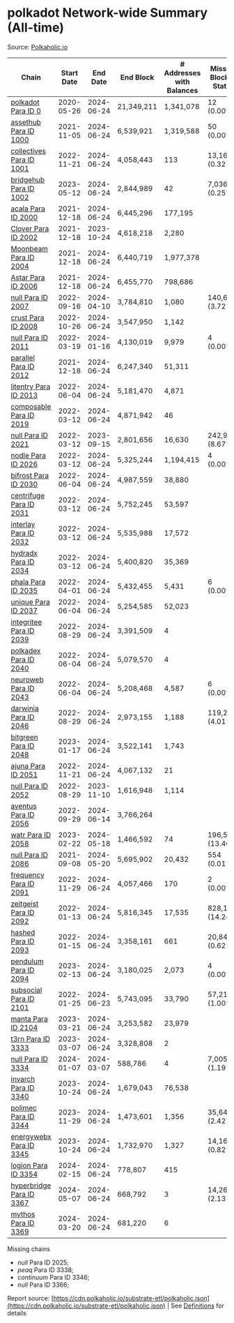 # polkadot Network-wide Summary (All-time)

Source: [Polkaholic.io](https://polkaholic.io)


| Chain            | Start Date | End Date | End Block | # Addresses with Balances | Missing Blocks / Status |
| ---------------- | ---------- | ---------| --------- | ------------------------- | ----------------------- |
| [polkadot Para ID 0](/polkadot/0-polkadot) | 2020-05-26 | 2024-06-24 | 21,349,211 |  1,341,078 | 12 (0.00%)  |
| [assethub Para ID 1000](/polkadot/1000-assethub) | 2021-11-05 | 2024-06-24 | 6,539,921 |  1,319,588 | 50 (0.00%)  |
| [collectives Para ID 1001](/polkadot/1001-collectives) | 2022-11-21 | 2024-06-24 | 4,058,443 |  113 | 13,169 (0.32%)  |
| [bridgehub Para ID 1002](/polkadot/1002-bridgehub) | 2023-05-12 | 2024-06-24 | 2,844,989 |  42 | 7,036 (0.25%)  |
| [acala Para ID 2000](/polkadot/2000-acala) | 2021-12-18 | 2024-06-24 | 6,445,296 |  177,195 |    |
| [Clover Para ID 2002](/polkadot/2002-clover) | 2021-12-18 | 2023-10-24 | 4,618,218 |  2,280 |    |
| [Moonbeam Para ID 2004](/polkadot/2004-moonbeam) | 2021-12-18 | 2024-06-24 | 6,440,719 |  1,977,378 |    |
| [Astar Para ID 2006](/polkadot/2006-astar) | 2021-12-18 | 2024-06-24 | 6,455,770 |  798,686 |    |
| [null Para ID 2007](/polkadot/2007-kapex) | 2022-09-16 | 2024-04-10 | 3,784,810 |  1,080 | 140,668 (3.72%)  |
| [crust Para ID 2008](/polkadot/2008-crust) | 2022-10-26 | 2024-06-24 | 3,547,950 |  1,142 |    |
| [null Para ID 2011](/polkadot/2011-equilibrium) | 2022-03-19 | 2024-01-16 | 4,130,019 |  9,979 | 4 (0.00%)  |
| [parallel Para ID 2012](/polkadot/2012-parallel) | 2021-12-18 | 2024-06-24 | 6,247,340 |  51,311 |    |
| [litentry Para ID 2013](/polkadot/2013-litentry) | 2022-06-04 | 2024-06-24 | 5,181,470 |  4,871 |    |
| [composable Para ID 2019](/polkadot/2019-composable) | 2022-03-12 | 2024-06-24 | 4,871,942 |  46 |    |
| [null Para ID 2021](/polkadot/2021-efinity) | 2022-03-12 | 2023-09-15 | 2,801,656 |  16,630 | 242,949 (8.67%)  |
| [nodle Para ID 2026](/polkadot/2026-nodle) | 2022-03-12 | 2024-06-24 | 5,325,244 |  1,194,415 | 4 (0.00%)  |
| [bifrost Para ID 2030](/polkadot/2030-bifrost) | 2022-06-04 | 2024-06-24 | 4,987,559 |  38,880 |    |
| [centrifuge Para ID 2031](/polkadot/2031-centrifuge) | 2022-03-12 | 2024-06-24 | 5,752,245 |  53,597 |    |
| [interlay Para ID 2032](/polkadot/2032-interlay) | 2022-03-12 | 2024-06-24 | 5,535,988 |  17,572 |    |
| [hydradx Para ID 2034](/polkadot/2034-hydradx) | 2022-03-12 | 2024-06-24 | 5,400,820 |  35,369 |    |
| [phala Para ID 2035](/polkadot/2035-phala) | 2022-04-01 | 2024-06-24 | 5,432,455 |  5,431 | 6 (0.00%)  |
| [unique Para ID 2037](/polkadot/2037-unique) | 2022-06-04 | 2024-06-24 | 5,254,585 |  52,023 |    |
| [integritee Para ID 2039](/polkadot/2039-integritee) | 2022-08-29 | 2024-06-24 | 3,391,509 |  4 |    |
| [polkadex Para ID 2040](/polkadot/2040-polkadex) | 2022-06-04 | 2024-06-24 | 5,079,570 |  4 |    |
| [neuroweb Para ID 2043](/polkadot/2043-neuroweb) | 2022-06-04 | 2024-06-24 | 5,208,468 |  4,587 | 6 (0.00%)  |
| [darwinia Para ID 2046](/polkadot/2046-darwinia) | 2022-08-29 | 2024-06-24 | 2,973,155 |  1,188 | 119,220 (4.01%)  |
| [bitgreen Para ID 2048](/polkadot/2048-bitgreen) | 2023-01-17 | 2024-06-24 | 3,522,141 |  1,743 |    |
| [ajuna Para ID 2051](/polkadot/2051-ajuna) | 2022-11-21 | 2024-06-24 | 4,067,132 |  21 |    |
| [null Para ID 2052](/polkadot/2052-polkadot-parathread-2052) | 2022-08-29 | 2023-11-10 | 1,616,948 |  1,114 |    |
| [aventus Para ID 2056](/polkadot/2056-aventus) | 2022-09-29 | 2024-06-14 | 3,766,264 |   |    |
| [watr Para ID 2058](/polkadot/2058-watr) | 2023-02-22 | 2024-05-18 | 1,466,592 |  74 | 196,567 (13.40%)  |
| [null Para ID 2086](/polkadot/2086-kilt) | 2021-09-08 | 2024-05-20 | 5,695,902 |  20,432 | 554 (0.01%)  |
| [frequency Para ID 2091](/polkadot/2091-frequency) | 2022-11-29 | 2024-06-24 | 4,057,466 |  170 | 2 (0.00%)  |
| [zeitgeist Para ID 2092](/polkadot/2092-zeitgeist) | 2022-01-13 | 2024-06-24 | 5,816,345 |  17,535 | 828,192 (14.24%)  |
| [hashed Para ID 2093](/polkadot/2093-hashed) | 2022-01-15 | 2024-06-24 | 3,358,161 |  661 | 20,847 (0.62%)  |
| [pendulum Para ID 2094](/polkadot/2094-pendulum) | 2023-02-13 | 2024-06-24 | 3,180,025 |  2,073 | 4 (0.00%)  |
| [subsocial Para ID 2101](/polkadot/2101-subsocial) | 2022-01-25 | 2024-06-23 | 5,743,095 |  33,790 | 57,214 (1.00%)  |
| [manta Para ID 2104](/polkadot/2104-manta) | 2023-03-21 | 2024-06-24 | 3,253,582 |  23,979 |    |
| [t3rn Para ID 3333](/polkadot/3333-t3rn) | 2023-03-07 | 2024-06-24 | 3,328,808 |  2 |    |
| [null Para ID 3334](/polkadot/3334-polkadot-parathread-3334) | 2024-01-07 | 2024-03-07 | 588,786 |  4 | 7,005 (1.19%)  |
| [invarch Para ID 3340](/polkadot/3340-invarch) | 2023-10-24 | 2024-06-24 | 1,679,043 |  76,538 |    |
| [polimec Para ID 3344](/polkadot/3344-polimec) | 2023-11-29 | 2024-06-24 | 1,473,601 |  1,356 | 35,644 (2.42%)  |
| [energywebx Para ID 3345](/polkadot/3345-energywebx) | 2023-10-24 | 2024-06-24 | 1,732,970 |  1,327 | 14,163 (0.82%)  |
| [logion Para ID 3354](/polkadot/3354-logion) | 2024-02-15 | 2024-06-24 | 778,807 |  415 |    |
| [hyperbridge Para ID 3367](/polkadot/3367-hyperbridge) | 2024-05-07 | 2024-06-24 | 668,792 |  3 | 14,262 (2.13%)  |
| [mythos Para ID 3369](/polkadot/3369-mythos) | 2024-03-20 | 2024-06-24 | 681,220 |  6 |    |

Missing chains


* *null* Para ID 2025; 
* *peaq* Para ID 3338; 
* *continuum* Para ID 3346; 
* *null* Para ID 3366; 

Report source: [https://cdn.polkaholic.io/substrate-etl/polkaholic.json](https://cdn.polkaholic.io/substrate-etl/polkaholic.json) | See [Definitions](/DEFINITIONS.md) for details
